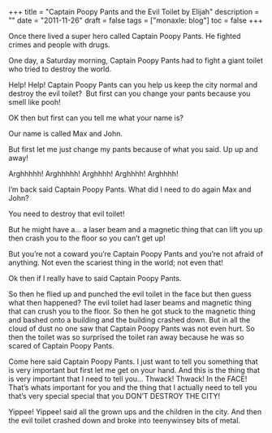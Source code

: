 +++
title = "Captain Poopy Pants and the Evil Toilet by Elijah"
description = ""
date = "2011-11-26"
draft = false
tags = ["monaxle: blog"]
toc = false
+++

Once there lived a super hero called Captain Poopy Pants. He fighted crimes and people with drugs.

One day, a Saturday morning, Captain Poopy Pants had to fight a giant toilet who tried to destroy the world.

Help! Help! Captain Poopy Pants can you help us keep the city normal and destroy the evil toilet?  But first can you change your pants because you smell like pooh!

OK then but first can you tell me what your name is?

Our name is called Max and John.

But first let me just change my pants because of what you said. Up up and away!

Arghhhhh! Arghhhhh! Arghhhh! Arghhhh! Arghhhh!

I’m back said Captain Poopy Pants. What did I need to do again Max and John?

You need to destroy that evil toilet!

But he might have a... a laser beam and a magnetic thing that can lift you up then crash you to the floor so you can’t get up!

But you’re not a coward you’re Captain Poopy Pants and you’re not afraid of anything. Not even the scariest thing in the world; not even that!

Ok then if I really have to said Captain Poopy Pants.

So then he flied up and punched the evil toilet in the face but then guess what then happened? The evil toilet had laser beams and magnetic thing that can crush you to the floor. So then he got stuck to the magnetic thing and bashed onto a building and the building crashed down. But in all the cloud of dust no one saw that Captain Poopy Pants was not even hurt. So then the toilet was so surprised the toilet ran away because he was so scared of Captain Poopy Pants.

Come here said Captain Poopy Pants. I just want to tell you something that is very important but first let me get on your hand. And this is the thing that is very important that I need to tell you... Thwack! Thwack! In the FACE! That’s whats important for you and the thing that I actually need to tell you that’s very special special that you DON’T DESTROY THE CITY!

Yippee! Yippee! said all the grown ups and the children in the city. And then the evil toilet crashed down and broke into teenywinsey bits of metal.